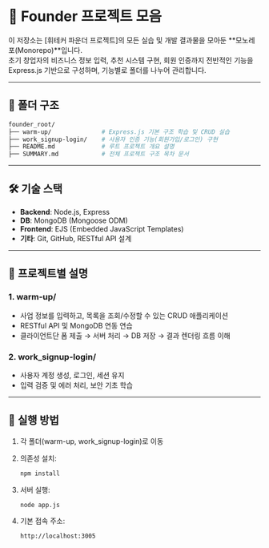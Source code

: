 
# 🧭 Founder 프로젝트 모음

이 저장소는 [휘테커 파운더 프로젝트]의 모든 실습 및 개발 결과물을 모아둔 **모노레포(Monorepo)**입니다.  
초기 창업자의 비즈니스 정보 입력, 추천 시스템 구현, 회원 인증까지 전반적인 기능을 Express.js 기반으로 구성하며, 기능별로 폴더를 나누어 관리합니다.

---

## 📂 폴더 구조

```bash
founder_root/
├── warm-up/              # Express.js 기본 구조 학습 및 CRUD 실습
├── work_signup-login/    # 사용자 인증 기능(회원가입/로그인) 구현
├── README.md             # 루트 프로젝트 개요 설명
├── SUMMARY.md            # 전체 프로젝트 구조 목차 문서
````

---

## 🛠 기술 스택

* **Backend**: Node.js, Express
* **DB**: MongoDB (Mongoose ODM)
* **Frontend**: EJS (Embedded JavaScript Templates)
* **기타**: Git, GitHub, RESTful API 설계

---

## 📌 프로젝트별 설명

### 1. warm-up/

* 사업 정보를 입력하고, 목록을 조회/수정할 수 있는 CRUD 애플리케이션
* RESTful API 및 MongoDB 연동 연습
* 클라이언트단 폼 제출 → 서버 처리 → DB 저장 → 결과 렌더링 흐름 이해

### 2. work\_signup-login/

* 사용자 계정 생성, 로그인, 세션 유지
* 입력 검증 및 에러 처리, 보안 기초 학습

---

## 🚀 실행 방법

1. 각 폴더(warm-up, work\_signup-login)로 이동

2. 의존성 설치:

   ```bash
   npm install
   ```

3. 서버 실행:

   ```bash
   node app.js
   ```

4. 기본 접속 주소:

   ```
   http://localhost:3005
   ```

